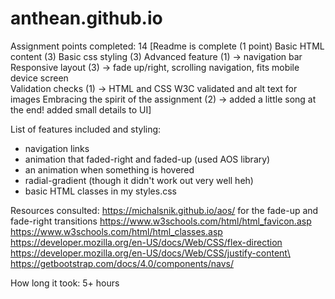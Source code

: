 # anthean.github.io

Assignment points completed: 14
 [Readme is complete (1 point)
Basic HTML content (3)
Basic css styling (3)
Advanced feature (1) -> navigation bar
Responsive layout (3) -> fade up/right, scrolling navigation, fits mobile device screen\
Validation checks (1) -> HTML and CSS W3C validated and alt text for images
Embracing the spirit of the assignment (2) -> added a little song at the end! added small details to UI]

List of features included and styling:
- navigation links
- animation that faded-right and faded-up (used AOS library)
- an animation when something is hovered
- radial-gradient (though it didn't work out very well heh)
- basic HTML classes in my styles.css

Resources consulted:
https://michalsnik.github.io/aos/ for the fade-up and fade-right transitions
https://www.w3schools.com/html/html_favicon.asp 
https://www.w3schools.com/html/html_classes.asp
https://developer.mozilla.org/en-US/docs/Web/CSS/flex-direction
https://developer.mozilla.org/en-US/docs/Web/CSS/justify-content\
https://getbootstrap.com/docs/4.0/components/navs/

How long it took: 5+ hours



